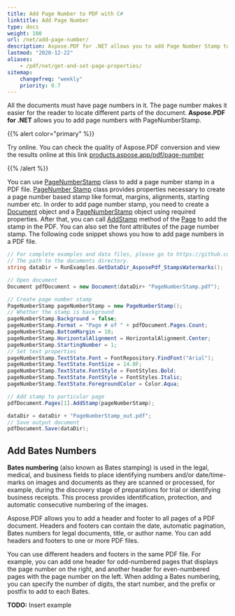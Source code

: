 ```yaml
---
title: Add Page Number to PDF with C#
linktitle: Add Page Number
type: docs
weight: 100
url: /net/add-page-number/
description: Aspose.PDF for .NET allows you to add Page Number Stamp to your PDF file using PageNumber Stamp class.
lastmod: "2020-12-22"
aliases:
    - /pdf/net/get-and-set-page-properties/
sitemap:
    changefreq: "weekly"
    priority: 0.7
--- 
```


All the documents must have page numbers in it. The page number makes it easier for the reader to locate different parts of the document.
**Aspose.PDF for .NET** allows you to add page numbers with PageNumberStamp.

{{% alert color="primary" %}}

Try online. You can check the quality of Aspose.PDF conversion and view the results online at this link [products.aspose.app/pdf/page-number](https://products.aspose.app/pdf/page-number)

{{% /alert %}}

You can use [PageNumberStamp](https://apireference.aspose.com/pdf/net/aspose.pdf/pagenumberstamp) class to add a page number stamp in a PDF file. [PageNumber Stamp](https://apireference.aspose.com/pdf/net/aspose.pdf/pagenumberstamp) class provides properties necessary to create a page number based stamp like format, margins, alignments, starting number etc. In order to add page number stamp, you need to create a [Document](https://apireference.aspose.com/pdf/net/aspose.pdf/document) object and a [PageNumberStamp](https://apireference.aspose.com/pdf/net/aspose.pdf/pagenumberstamp) object using required properties. After that, you can call [AddStamp](https://apireference.aspose.com/pdf/net/aspose.pdf/page/methods/addstamp) method of the [Page](https://apireference.aspose.com/pdf/net/aspose.pdf/page) to add the stamp in the PDF. You can also set the font attributes of the page number stamp. The following code snippet shows you how to add page numbers in a PDF file.

```csharp
// For complete examples and data files, please go to https://github.com/aspose-pdf/Aspose.PDF-for-.NET
// The path to the documents directory.
string dataDir = RunExamples.GetDataDir_AsposePdf_StampsWatermarks();

// Open document
Document pdfDocument = new Document(dataDir+ "PageNumberStamp.pdf");

// Create page number stamp
PageNumberStamp pageNumberStamp = new PageNumberStamp();
// Whether the stamp is background
pageNumberStamp.Background = false;
pageNumberStamp.Format = "Page # of " + pdfDocument.Pages.Count;
pageNumberStamp.BottomMargin = 10;
pageNumberStamp.HorizontalAlignment = HorizontalAlignment.Center;
pageNumberStamp.StartingNumber = 1;
// Set text properties
pageNumberStamp.TextState.Font = FontRepository.FindFont("Arial");
pageNumberStamp.TextState.FontSize = 14.0F;
pageNumberStamp.TextState.FontStyle = FontStyles.Bold;
pageNumberStamp.TextState.FontStyle = FontStyles.Italic;
pageNumberStamp.TextState.ForegroundColor = Color.Aqua;

// Add stamp to particular page
pdfDocument.Pages[1].AddStamp(pageNumberStamp);

dataDir = dataDir + "PageNumberStamp_out.pdf";
// Save output document
pdfDocument.Save(dataDir);
```

## Add Bates Numbers

**Bates numbering** (also known as Bates stamping) is used in the legal, medical, and business fields to place identifying numbers and/or date/time-marks on images and documents as they are scanned or processed, for example, during the discovery stage of preparations for trial or identifying business receipts. This process provides identification, protection, and automatic consecutive numbering of the images.

Aspose.PDF allows you to add a header and footer to all pages of a PDF document. Headers and footers can contain the date, automatic pagination, Bates numbers for legal documents, title, or author name. You can add headers and footers to one or more PDF files.

You can use different headers and footers in the same PDF file. For example, you can add one header for odd-numbered pages that displays the page number on the right, and another header for even-numbered pages with the page number on the left. When adding a Bates numbering, you can specify the number of digits, the start number, and the prefix or postfix to add to each Bates.

**TODO:** Insert example
